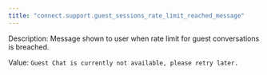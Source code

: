 ```yaml
---
title: "connect.support.guest_sessions_rate_limit_reached_message"
---
```


Description: Message shown to user when rate limit for guest conversations is breached.

Value: `Guest Chat is currently not available, please retry later.`